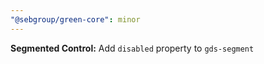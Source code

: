 ```yaml
---
"@sebgroup/green-core": minor
---
```


**Segmented Control:** Add `disabled` property to `gds-segment`
